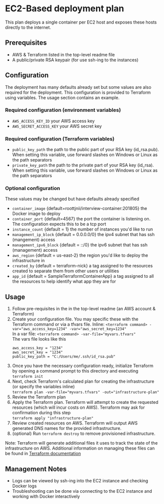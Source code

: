 # EC2-Based deployment plan
This plan deploys a single container per EC2 host and exposes these hosts directly to the internet.

## Prerequisites
 - AWS & Terraform listed in the top-level readme file
 - A public/private RSA keypair (for use ssh-ing to the instances)

## Configuration
The deployment has many defaults already set but some values are also required for the deployment. This configuration is provided to Terraform using variables. The usage section contains an example.
### Required configuration (environment variables)
 - `AWS_ACCESS_KEY_ID` your AWS access key
 - `AWS_SECRET_ACCESS_KEY` your AWS secret key
### Required configuration (Terraform variables)
 - `public_key_path` the path to the public part of your RSA key (id_rsa.pub). When setting this variable, use forward slashes on Windows or Linux as the path separators
 - `private_key_path` the path to the private part of your RSA key (id_rsa). When setting this variable, use forward slashes on Windows or Linux as the path separators
### Optional configuration
These values may be changed but have defaults already specified
 - `container_image` {default=roottjnii/interview-container:201805} the Docker image to deploy
 - `container_port` {default=4567} the port the container is listening on. The configuration expects this to be a tcp port
 - `instance_count` {default = 1} the number of instances you'd like to run
 - `management_ip_block` {default = 0.0.0.0/0} the ipv4 subnet that has ssh (mangement) access
 - `management_ipv6_block` {default = ::/0} the ipv6 subnet that has ssh (management) access
 - `aws_region` {default = us-east-2} the region you'd like to deploy the infrastructure in
 - `created_by` {default = terraform-nick} a tag assigned to the resources created to separate them from other users or utilities
 - `app_id` {default = SampleTerraformContainerApp} a tag assigned to all the resources to help identify what app they are for

## Usage
1. Follow pre-requisites in the in the top-level readme (an AWS account & Terraform)
2. Create your configuration file. You may specific these with the Terraform command or via a tfvars file.
Inline: `<terraform command> -var="aws_access_key=1234" -var="aws_secret_key=1234"`  
In a var file: `<terraform command> -var-file="myvars.tfvars"`  
The vars file looks like this
    ```
    aws_access_key = "1234"
    aws_secret_key = "1234"
    public_key_path = "C:/Users/me/.ssh/id_rsa.pub"
    ```
3. Once you have the necessary configuration ready, initialize Terraform by opening a command prompt to this directory and executing  
`terraform init`
4. Next, check Terraform's calculated plan for creating the infrastructure (or specify the variables inline)  
`terraform plan -var-file="myvars.tfvars" -out="infrastructure-plan"`
5. Review the Terraform plan
6. Apply the Terraform plan. Terraform will attempt to create the requested resources (which will incur costs on AWS). Terraform may ask for confirmation during this step  
`terraform apply "infrastructure-plan"`
7. Review created resources on AWS. Terraform will output AWS generated DNS names for the provided infrastructure.
8. (optional) Run `terraform destroy` to remove provisioned infrastructure.

Note: Terraform will generate additional files it uses to track the state of the infrastructure on AWS. Additional information on managing these files can be found in [Terraform documentation](https://www.terraform.io/docs/state/index.html)

## Management Notes
- Logs can be viewed by ssh-ing into the EC2 instance and checking Docker logs
- Troubleshooting can be done via connecting to the EC2 instance and working with Docker interactively